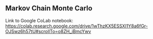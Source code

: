## Markov Chain Monte Carlo

Link to Google CoLab notebook:
https://colab.research.google.com/drive/1wThzKX5ESSXI1Y8a6fGr-OJSwz6h57tU#scrollTo=o8ZH_iBmcYwv
